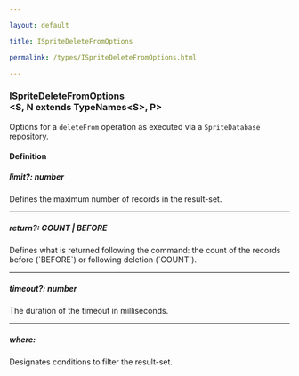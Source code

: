 ```yaml
---

layout: default

title: ISpriteDeleteFromOptions

permalink: /types/ISpriteDeleteFromOptions.html

---
```


### ISpriteDeleteFromOptions<br/><S, N extends TypeNames&lt;S&gt;, P>

Options for a `deleteFrom` operation as executed
via a `SpriteDatabase` repository.

#### Definition

<h5> limit?: <span>number</span></h5>Defines the maximum number of records in the result-set.


---

<h5> return?: <span>COUNT | BEFORE</span></h5>Defines what is returned following the command: the count of the records before (`BEFORE`) or following deletion (`COUNT`).


---

<h5> timeout?: <span>number</span></h5>The duration of the timeout in milliseconds.


---

<h5> where: <span></span></h5>Designates conditions to filter the result-set.



